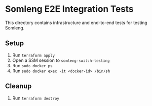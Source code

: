 # Somleng E2E Integration Tests

This directory contains infrastructure and end-to-end tests for testing Somleng.

## Setup

1. Run `terraform apply`
2. Open a SSM session to `somleng-switch-testing`
3. Run `sudo docker ps`
4. Run `sudo docker exec -it <docker-id> /bin/sh`

## Cleanup

1. Run `terraform destroy`
